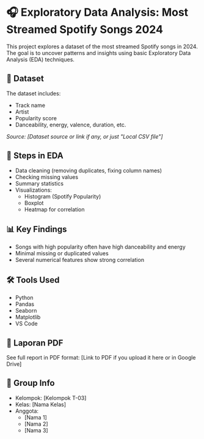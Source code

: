 # 🎧 Exploratory Data Analysis: Most Streamed Spotify Songs 2024

This project explores a dataset of the most streamed Spotify songs in 2024. The goal is to uncover patterns and insights using basic Exploratory Data Analysis (EDA) techniques.

## 📁 Dataset
The dataset includes:
- Track name
- Artist
- Popularity score
- Danceability, energy, valence, duration, etc.

_Source: [Dataset source or link if any, or just "Local CSV file"]_

## 🧪 Steps in EDA
- Data cleaning (removing duplicates, fixing column names)
- Checking missing values
- Summary statistics
- Visualizations:
  - Histogram (Spotify Popularity)
  - Boxplot
  - Heatmap for correlation

## 📊 Key Findings
- Songs with high popularity often have high danceability and energy
- Minimal missing or duplicated values
- Several numerical features show strong correlation

## 🛠️ Tools Used
- Python
- Pandas
- Seaborn
- Matplotlib
- VS Code

## 🔗 Laporan PDF
See full report in PDF format: [Link to PDF if you upload it here or in Google Drive]

## 👥 Group Info
- Kelompok: [Kelompok T-03]
- Kelas: [Nama Kelas]
- Anggota:
  - [Nama 1]
  - [Nama 2]
  - [Nama 3]
